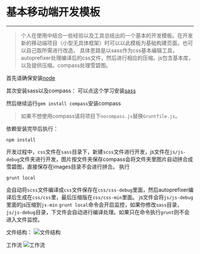 # 基本移动端开发模板

---
>个人在使用中结合一些经验以及工具总结出的一个基本的开发模板。在开发新的移动端项目（小型无具体框架）时可以以此模板为基础构建页面。也可以自己取所需进行改造。
具体思路是以sass作为css基本编辑工具，autoprefixer处理编译后的css文件，然后进行相应的压缩。js包含基本库，以及提供压缩。compass处理雪碧图。

首先请确保安装[node](https://nodejs.org/)

其次安装sass以及compass：
可以点这个学习安装[sass](http://www.w3cplus.com/sassguide/install.html)

然后继续运行`gem install compass`安装compass
>如果不想使用compass请将项目下`nocompass.js`替换`Gruntfile.js`。

依赖安装完毕后执行：

    npm install

开发过程中，`css`文件在`sass`目录下，新建`scss`文件进行开发，js文件在`js/js-debug`文件夹进行开发，图片按文件夹保存compass会将文件夹里图片自动拼合成雪碧图，直接保存在images目录不会进行拼合。
执行

    grunt local
    
会自动将`scss`文件编译成`css`文件保存在`css/css-debug`里面，然后autoprefixer编译后生成在`css/css`里，最后压缩版在`css/css-min`里面。
js文件会将`js/js-debug`里面的js压缩到`js-min`
`grunt local`命令会开启监控，如果你修改`sass`目录，`js/js-debug`目录，下文件会自动进行编译处理。如果只在命令执行`grunt`则不会进入文件监控。

文件结构：
![文件结构][1]

工作流
![工作流][2]

[1]: http://moussecake.u.qiniudn.com/QQ20150407-1@2x.png
[2]: http://moussecake.u.qiniudn.com/QQ20150407-2@2x.png